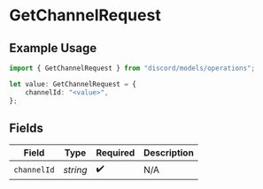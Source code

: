 # GetChannelRequest

## Example Usage

```typescript
import { GetChannelRequest } from "discord/models/operations";

let value: GetChannelRequest = {
    channelId: "<value>",
};
```

## Fields

| Field              | Type               | Required           | Description        |
| ------------------ | ------------------ | ------------------ | ------------------ |
| `channelId`        | *string*           | :heavy_check_mark: | N/A                |